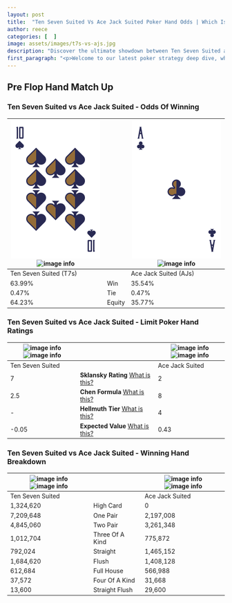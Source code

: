 ```yaml
---
layout: post
title:  "Ten Seven Suited Vs Ace Jack Suited Poker Hand Odds | Which Is The Better Hand In Poker? A Complete Guide"
author: reece
categories: [  ]
image: assets/images/t7s-vs-ajs.jpg
description: "Discover the ultimate showdown between Ten Seven Suited and Ace Jack Suited in poker! Uncover the odds, strategies, and scenarios where one hand triumphs over the other. Get ready to up your poker game with this thrilling analysis."
first_paragraph: "<p>Welcome to our latest poker strategy deep dive, where we're pitting two distinct hands against each other in a high-stakes showdown: Ten Seven Suited vs Ace Jack Suited.</p><p>In the dynamic world of poker, every decision counts, and knowing which hand holds the upper hand is key to your success at the table.</p><p>In this article, we'll dissect these two hands, explore the scenarios where one dominates the other, and equip you with the knowledge to make strategic choices that can tip the odds in your favor.</p><p>Get ready to unravel the intriguing dynamics of these poker hands and elevate your game to new heights.</p>"
---
```




[comment]: # (sp0)

## Pre Flop Hand Match Up

<div class="table hand-ratings" markdown="1"> 



### Ten Seven Suited vs Ace Jack Suited - Odds Of Winning


    
| ![image info](assets/images/hand1/t.png) ![image info](assets/images/hand1/7s.png) |  | ![image info](assets/images/hand2/a.png) ![image info](assets/images/hand2/js.png) |
| -------- | -------- | -------- |
| Ten Seven Suited (T7s) |  | Ace Jack Suited (AJs) |
| 63.99% | Win | 35.54% |
| 0.47% | Tie | 0.47% |
| 64.23% | Equity | 35.77% |




[comment]: # (sp1)



### Ten Seven Suited vs Ace Jack Suited - Limit Poker Hand Ratings


    
| ![image info](https://www.riverpairs.com/assets/images/hand1/t.png) ![image info](https://www.riverpairs.com/assets/images/hand1/7s.png) |  | ![image info](https://www.riverpairs.com/assets/images/hand2/a.png) ![image info](https://www.riverpairs.com/assets/images/hand2/js.png) |
| -------- | -------- | -------- |
| Ten Seven Suited |  | Ace Jack Suited |
| 7 | **Sklansky Rating** [What is this?](/sklansky-rating-explained) | 2 |
| 2.5 | **Chen Formula** [What is this?](/chen-formula-explained) | 8 |
| - | **Hellmuth Tier** [What is this?](/Hellmuth-tier-explained) | 4 |
| -0.05 | **Expected Value** [What is this?](/expected-value-explained) | 0.43 |




[comment]: # (sp2)



### Ten Seven Suited vs Ace Jack Suited - Winning Hand Breakdown


    
| ![image info](https://www.riverpairs.com/assets/images/hand1/t.png) ![image info](https://www.riverpairs.com/assets/images/hand1/7s.png) |  | ![image info](https://www.riverpairs.com/assets/images/hand2/a.png) ![image info](https://www.riverpairs.com/assets/images/hand2/js.png) |
| -------- | -------- | -------- |
| Ten Seven Suited |  | Ace Jack Suited |
| 1,324,620 | High Card | 0 |
| 7,209,648 | One Pair | 2,197,008 |
| 4,845,060 | Two Pair | 3,261,348 |
| 1,012,704 | Three Of A Kind | 775,872 |
| 792,024 | Straight | 1,465,152 |
| 1,684,620 | Flush | 1,408,128 |
| 612,684 | Full House | 566,988 |
| 37,572 | Four Of A Kind | 31,668 |
| 13,600 | Straight Flush | 29,600 |




[comment]: # (sp3)



</div>

[comment]: # (sp4)



[comment]: # (sp5)

